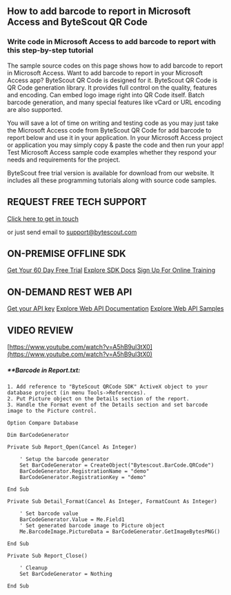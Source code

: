 ## How to add barcode to report in Microsoft Access and ByteScout QR Code

### Write code in Microsoft Access to add barcode to report with this step-by-step tutorial

The sample source codes on this page shows how to add barcode to report in Microsoft Access. Want to add barcode to report in your Microsoft Access app? ByteScout QR Code is designed for it. ByteScout QR Code is QR Code generation library. It provides full control on the quality, features and encoding. Can embed logo image right into QR Code itself. Batch barcode generation, and many special features like vCard or URL encoding are also supported.

You will save a lot of time on writing and testing code as you may just take the Microsoft Access code from ByteScout QR Code for add barcode to report below and use it in your application. In your Microsoft Access project or application you may simply copy & paste the code and then run your app! Test Microsoft Access sample code examples whether they respond your needs and requirements for the project.

ByteScout free trial version is available for download from our website. It includes all these programming tutorials along with source code samples.

## REQUEST FREE TECH SUPPORT

[Click here to get in touch](https://bytescout.zendesk.com/hc/en-us/requests/new?subject=ByteScout%20QR%20Code%20Question)

or just send email to [support@bytescout.com](mailto:support@bytescout.com?subject=ByteScout%20QR%20Code%20Question) 

## ON-PREMISE OFFLINE SDK 

[Get Your 60 Day Free Trial](https://bytescout.com/download/web-installer?utm_source=github-readme)
[Explore SDK Docs](https://bytescout.com/documentation/index.html?utm_source=github-readme)
[Sign Up For Online Training](https://academy.bytescout.com/)


## ON-DEMAND REST WEB API

[Get your API key](https://pdf.co/documentation/api?utm_source=github-readme)
[Explore Web API Documentation](https://pdf.co/documentation/api?utm_source=github-readme)
[Explore Web API Samples](https://github.com/bytescout/ByteScout-SDK-SourceCode/tree/master/PDF.co%20Web%20API)

## VIDEO REVIEW

[https://www.youtube.com/watch?v=A5hB9ul3tX0](https://www.youtube.com/watch?v=A5hB9ul3tX0)




<!-- code block begin -->

##### ****Barcode in Report.txt:**
    
```
1. Add reference to "ByteScout QRCode SDK" ActiveX object to your database project (in menu Tools->References).
2. Put Picture object on the Details section of the report.
3. Handle the Format event of the Details section and set barcode image to the Picture control.

Option Compare Database

Dim BarCodeGenerator

Private Sub Report_Open(Cancel As Integer)

    ' Setup the barcode generator
    Set BarCodeGenerator = CreateObject("Bytescout.BarCode.QRCode")
    BarCodeGenerator.RegistrationName = "demo"
    BarCodeGenerator.RegistrationKey = "demo"
    
End Sub

Private Sub Detail_Format(Cancel As Integer, FormatCount As Integer)

    ' Set barcode value
    BarCodeGenerator.Value = Me.Field1
    ' Set generated barcode image to Picture object
    Me.BarcodeImage.PictureData = BarCodeGenerator.GetImageBytesPNG()
           
End Sub

Private Sub Report_Close()

    ' Cleanup
    Set BarCodeGenerator = Nothing

End Sub

```

<!-- code block end -->